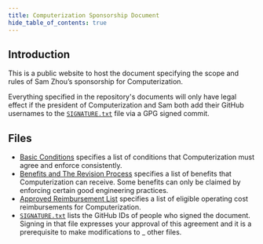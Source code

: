 ```yaml
---
title: Computerization Sponsorship Document
hide_table_of_contents: true
---
```


## Introduction

This is a public website to host the document specifying the scope and rules of Sam Zhou’s
sponsorship for Computerization.

Everything specified in the repository's documents will only have legal effect if the president of
Computerization and Sam both add their GitHub usernames to the [`SIGNATURE.txt`](/SIGNATURE.txt)
file via a GPG signed commit.

## Files

- [Basic Conditions](/docs/basic-conditions) specifies a list of conditions that Computerization
  must agree and enforce consistently.
- [Benefits and The Revision Process](/docs/benefits) specifies a list of benefits that
  Computerization can receive. Some benefits can only be claimed by enforcing certain good
  engineering practices.
- [Approved Reimbursement List](/docs/approved-reimbursement-list) specifies a list of eligible
  operating cost reimbursements for Computerization.
- [`SIGNATURE.txt`](/SIGNATURE.txt) lists the GitHub IDs of people who signed the document. Signing
  in that file expresses your approval of this agreement and it is a prerequisite to make
  modifications to _  other files.
